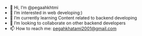 - 👋 Hi, I’m @pegaahkhtmi
- 👀 I’m interested in web developing:)
- 🌱 I’m currently learning Content related to backend developing
- 💞️ I’m looking to collaborate on other backend developers
- 📫 How to reach me: pegahkhatami2001@gmail.com

<!---
pegaahkhtmi/pegaahkhtmi is a ✨ special ✨ repository because its `README.md` (this file) appears on your GitHub profile.
You can click the Preview link to take a look at your changes.
--->
